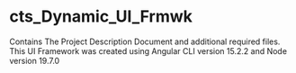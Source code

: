 # cts_Dynamic_UI_Frmwk
Contains The Project Description Document and additional required files.  
This UI Framework was created using Angular CLI version 15.2.2 and Node version 19.7.0
